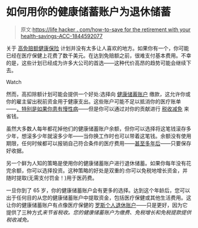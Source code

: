 # 如何用你的健康储蓄账户为退休储蓄

> 原文:[https://life hacker . com/how-to-save for the retirement with your health-savings-ACC-1844592077](https://lifehacker.com/how-to-save-for-retirement-with-your-health-savings-acc-1844592077)

关于 [高免赔额健康保险](https://vitals.lifehacker.com/how-to-survive-a-high-deductible-health-insurance-plan-1792436777) 计划并没有太多让人喜欢的地方。如果你有一个，你可能已经在医疗保健上花费了数千美元。在达到免赔额之前，很难支付基本费用。不幸的是，这些计划已经成为许多大公司的首选——这种代价高昂的趋势可能会继续下去。

Watch

然而，高扣除额计划可能会提供一个好处:选择向 [健康储蓄账户](https://twocents.lifehacker.com/how-to-make-the-most-of-your-health-savings-account-rig-1844449242) 缴款，这允许你或你的雇主留出税前资金用于健康支出。这些账户可能不足以抵消你的医疗账单——[，特别是如果你患有慢性病](https://www.healthaffairs.org/do/10.1377/hblog20190416.47741/full/)——但是你可以通过对你的贡献进行 [税收减免](https://www.irs.gov/publications/p969#en_US_2019_publink1000204023) 来省钱。

虽然大多数人每年都花掉他们的健康储蓄账户余额，但你可以选择将这笔钱滚存多少年，想滚多少年就滚多少年——当你换工作时也可以带着这笔钱。余额没有使用期限，任何时候都可以报销自己符合条件的医疗费用——[甚至多年后](https://twocents.lifehacker.com/get-reimbursed-for-years-old-medical-expenses-with-your-1831987889)——只要保存好收据。

另一个鲜为人知的策略是使用你的健康储蓄账户进行退休储蓄。如果你每年没有花完余额，你可以选择投资。这种策略的好处是双重的:你可以免税地增长资金，并随时提取(无需支付罚金！)用于医药费。

一旦你到了 65 岁，你的健康储蓄账户会有更多的选择。达到这个年龄后，您可以出于任何目的从您的健康储蓄账户中提取资金，包括医疗保健或其他生活费用。这让你的健康储蓄账户有点像医疗保健的 [罗斯个人退休账户](https://twocents.lifehacker.com/why-you-need-a-roth-ira-1823805955?_ga=2.217974742.1100930741.1595250599-845207273.1593703971)——只是更好，因为它提供了三种方式*来节省税收。您的健康储蓄账户为缴费、免税增长和免税提款提供税收减免。*